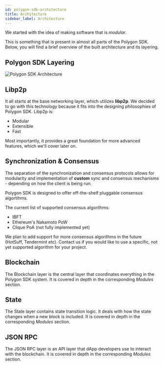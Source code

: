 ```yaml
---
id: polygon-sdk-architecture 
title: Architecture 
sidebar_label: Architecture
---
```


We started with the idea of making software that is *modular*.

This is something that is present in almost all parts of the Polygon SDK. Below, you will find a brief overview of the
built architecture and its layering.

## Polygon SDK Layering

![Polygon SDK Architecture](/img/Architecture.jpg)

## Libp2p

It all starts at the base networking layer, which utilizes **libp2p**. We decided to go with this technology because it
fits into the designing philosophies of Polygon SDK. Libp2p is:

- Modular
- Extensible
- Fast
  
Most importantly, it provides a great foundation for more advanced features, which we'll cover later on.


## Synchronization & Consensus
The separation of the synchronization and consensus protocols allows for modularity and implementation of **custom** sync and consensus mechanisms - depending on how the client is being run.

Polygon SDK is designed to offer off-the-shelf pluggable consensus algortihms.

The current list of supported consensus algorithms:

* IBFT
* Ethereum's Nakamoto PoW
* Clique PoA (not fully implemented yet)

We plan to add support for more consensus algorithms in the future (HotSuff, Tendermint etc). Contact us if you would like to use a specific, not yet supported algorithm for your project.

## Blockchain
The Blockchain layer is the central layer that coordinates everything in the Polygon SDK system. It is covered in depth in the corresponding *Modules* section.

## State
The State layer contains state transition logic. It deals with how the state changes when a new block is included. It is covered in depth in the corresponding *Modules* section.

## JSON RPC
The JSON RPC layer is an API layer that dApp developers use to interact with the blockchain. It is covered in depth in the corresponding *Modules* section.